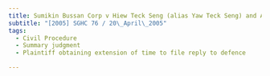 ```yaml
---
title: Sumikin Bussan Corp v Hiew Teck Seng (alias Yaw Teck Seng) and Another 
subtitle: "[2005] SGHC 76 / 20\_April\_2005"
tags:
  - Civil Procedure
  - Summary judgment
  - Plaintiff obtaining extension of time to file reply to defence

---
```


